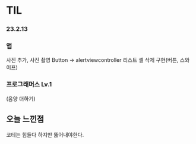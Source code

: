 # TIL


### 23.2.13
### 앱
 사진 추가, 사진 촬영 Button -> alertviewcontroller
 리스트 셀 삭제 구현(버튼, 스와이프)

### 프로그래머스 Lv.1
 (음양 더하기)



## 오늘 느낀점
코테는 힘들다 하지만 뚫어내야한다.
